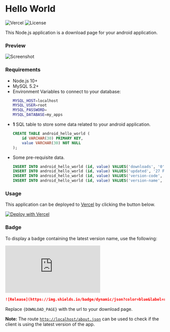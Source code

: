 # Hello World

![Vercel](https://therealsujitk-vercel-badge.vercel.app/?app=website-android-app) ![License](https://img.shields.io/badge/license-MIT-blue)

This Node.js application is a download page for your android application.

### Preview

![Screenshot](https://i.imgur.com/mcWuac2.png)

### Requirements

- Node.js 10+
- MySQL 5.2+
- Environment Variables to connect to your database:
    ```sh
    MYSQL_HOST=localhost
    MYSQL_USER=root
    MYSQL_PASSWORD=
    MYSQL_DATABASE=my_apps
    ```
- **1** SQL table to store some data related to your android application.
    ```sql
    CREATE TABLE android_hello_world (
        id VARCHAR(30) PRIMARY KEY,
        value VARCHAR(30) NOT NULL
    );
    ```
- Some pre-requisite data.
    ```sql
    INSERT INTO android_hello_world (id, value) VALUES('downloads', '0');
    INSERT INTO android_hello_world (id, value) VALUES('updated', '27 February 2021');
    INSERT INTO android_hello_world (id, value) VALUES('version-code', '1');
    INSERT INTO android_hello_world (id, value) VALUES('version-name', 'v1.0.0');
    ```

### Usage

This application can be deployed to [Vercel](http://vercel.com) by clicking the button below.

[![Deploy with Vercel](https://vercel.com/button)](https://vercel.com/new/git/external?repository-url=https%3A%2F%2Fgithub.com%2Ftherealsujitk%2Fwebsite-android-app)

### Badge

To display a badge containing the latest version name, use the following:

![Release](https://img.shields.io/badge/dynamic/json?color=blue&label=release&query=$['version-name']&url=http://website-android-app.vercel.app/about.json)

```markdown
![Release](https://img.shields.io/badge/dynamic/json?color=blue&label=release&query=$['version-name']&url={DOWNLOAD_PAGE}/about.json)
```

Replace `{DOWNLOAD_PAGE}` with the url to your download page.

**Note:** The route [`http://localhost/about.json`](http://localhost/about.json) can be used to check if the client is using the latest version of the app.
